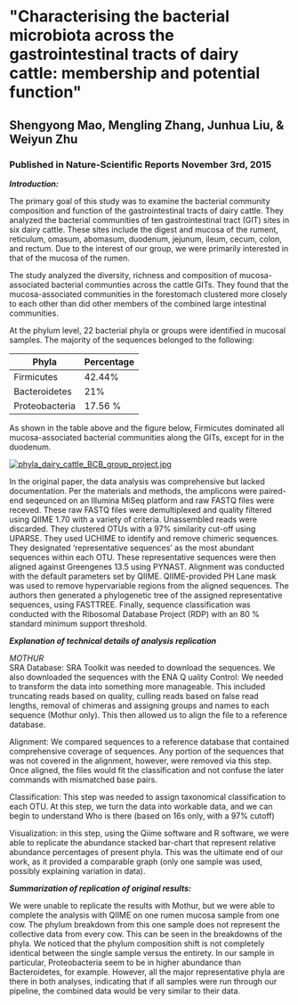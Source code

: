 # "Characterising the bacterial microbiota across the gastrointestinal tracts of dairy cattle: membership and potential function"
## Shengyong Mao, Mengling Zhang, Junhua Liu, & Weiyun Zhu
### Published in Nature-Scientific Reports November 3rd, 2015

**<i>Introduction:</i>**

The primary goal of this study was to examine the bacterial community composition and function of the gastrointestinal tracts of dairy cattle. They analyzed the bacterial communities of ten gastrointestinal tract (GIT) sites in six dairy cattle. These sites include the digest and mucosa of the rument, reticulum, omasum, abomasum, duodenum, jejunum, ileum, cecum, colon, and rectum. Due to the interest of our group, we were primarily interested in that of the mucosa of the rumen. 

The study analyzed the diversity, richness and composition of mucosa-associated bacterial communties across the cattle GITs. They found that the mucosa-associated communities in the forestomach clustered more closely to each other than did other members of the combined large intestinal communities. 

At the phylum level, 22 bacterial phyla or groups were identified in mucosal samples. The majority of the sequences belonged to the following:

|      Phyla     | Percentage |
| ---------------|------------|
|     Firmicutes |   42.44%   |
|  Bacteroidetes |   21%      |
| Proteobacteria |   17.56 %  |

As shown in the table above and the figure below, Firmicutes dominated all mucosa-associated bacterial communities along the GITs, except for in the duodenum. 

[![phyla_dairy_cattle_BCB_group_project.jpg](https://s7.postimg.org/5mac9v1sr/phyla_dairy_cattle_BCB_group_project.jpg)](https://postimg.org/image/ki8vhgd7b/)

In the original paper, the data analysis was comprehensive but lacked documentation. Per the materials and methods, the amplicons were paired-end seqeunced on an Illumina MiSeq platform and raw FASTQ files were receved. These raw FASTQ files were demultiplexed and quality filtered using QIIME 1.70 with a variety of criteria. Unassembled reads were discarded. They clustered OTUs with a 97% similarity cut-off using UPARSE. They used UCHIME to identify and remove chimeric sequences. They designated ‘representative sequences’ as the most abundant sequences within each OTU. These representative sequences were then aligned against Greengenes 13.5 using PYNAST. Alignment was conducted with the default parameters set by QIIME. QIIME-provided PH Lane mask was used to remove hypervariable regions from the aligned sequences. The authors then generated a phylogenetic tree of the assigned representative sequences, using FASTTREE. Finally, sequence classification was conducted with the Ribosomal Database Project (RDP) with an 80 % standard minimum support threshold. 

**<i>Explanation of technical details of analysis replication**</i>
  
*MOTHUR*  
SRA Database:  SRA Toolkit was needed to download the sequences. We also downloaded the sequences with the ENA 
Q
uality Control: We needed to transform the data into something more manageable. This included truncating reads based on quality, culling reads based on false read lengths, removal of chimeras and assigning groups and names to each sequence (Mothur only). This then allowed us to align the file to a reference database.

Alignment: We compared sequences to a reference database that contained comprehensive coverage of sequences. Any portion of the sequences that was not covered in the alignment, however, were removed via this step. Once aligned, the files would fit the classification and not confuse the later commands with mismatched base pairs.

Classification: This step was needed to assign taxonomical classification to each OTU. At this step, we turn the data into workable data, and we can begin to understand Who is there (based on 16s only, with a 97% cutoff)

Visualization: in this step, using the Qiime software and R software, we were able to replicate the abundance stacked bar-chart that represent relative abundance percentages of present phyla. This was the ultimate end of our work, as it provided a comparable graph (only one sample was used, possibly explaining variation in data).



**<i>Summarization of replication of original results:</i>**

We were unable to replicate the results with Mothur, but we were able to complete the analysis with QIIME on one rumen mucosa sample from one cow. The phylum breakdown from this one sample does not represent the collective data from every cow. This can be seen in the breakdowns of the phyla. We noticed that the phylum composition shift is not completely identical between the single sample versus the entirety. In our sample in particular, Proteobacteria seem to be in higher abundance than Bacteroidetes, for example. However, all the major representative phyla are there in both analyses, indicating that if all samples were run through our pipeline, the combined data would be very similar to their data.
